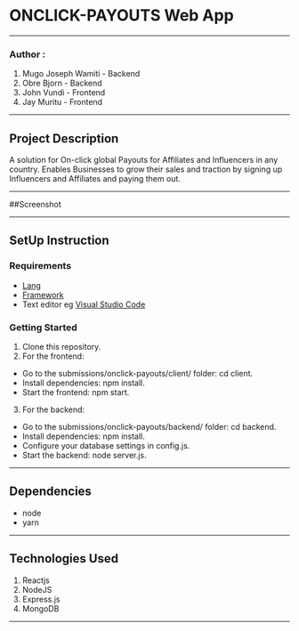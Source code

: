 # ONCLICK-PAYOUTS Web App
*****
### Author :
1. Mugo Joseph Wamiti - Backend 
2. Obre Bjorn - Backend
3. John Vundi - Frontend
4. Jay Muritu - Frontend
****
## Project Description
A solution for On-click global Payouts for Affiliates and Influencers in any country. Enables Businesses to grow their sales and traction by signing up Influencers and Affiliates and paying them out.
******
##Screenshot


*****
## SetUp Instruction
### Requirements
* [Lang](https://nodejs.org/en)
* [Framework](https://legacy.reactjs.org/)
* Text editor eg [Visual Studio Code](https://code.visualstudio.com/download)


### Getting Started
1. Clone this repository.
2. For the frontend:

- Go to the submissions/onclick-payouts/client/ folder: cd client.
- Install dependencies: npm install.
- Start the frontend: npm start.
3. For the backend:

- Go to the submissions/onclick-payouts/backend/ folder: cd backend.
- Install dependencies: npm install.
- Configure your database settings in config.js.
- Start the backend: node server.js.

*****
## Dependencies
- node
- yarn
*****
## Technologies Used
1. Reactjs
2. NodeJS
3. Express.js
4. MongoDB 
*****